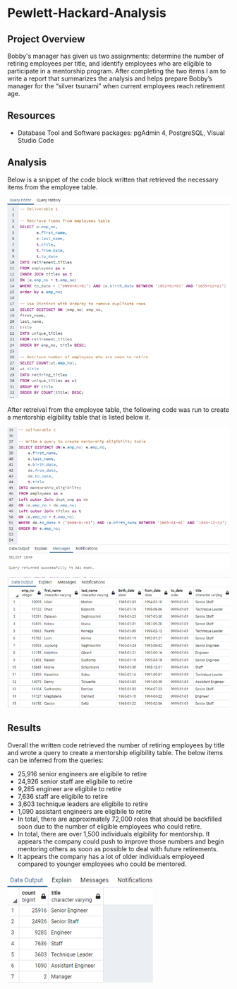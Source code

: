 # Pewlett-Hackard-Analysis

## Project Overview

Bobby's manager has given us two assignments: determine the number of retiring employees per title, and identify employees who are eligible to participate in a mentorship program. After completing the two items I am to write a report that summarizes the analysis and helps prepare Bobby’s manager for the “silver tsunami” when current employees reach retirement age.

## Resources

- Database Tool and Software packages: pgAdmin 4, PostgreSQL, Visual Studio Code

## Analysis

Below is a snippet of the code block written that retrieved the necessary items from the employee table.

![This is an image](https://github.com/Jahill17/Pewlett-Hackard-Analysis/blob/main/Queries/Deliverable1_Employees_Table_Retrieval.png)

After retreival from the employee table, the following code was run to create a mentorship elgibility table that is listed below it.

![This is an image](https://github.com/Jahill17/Pewlett-Hackard-Analysis/blob/main/Queries/Deliverable2_MentorshipQuery.png)

![This is an image](https://github.com/Jahill17/Pewlett-Hackard-Analysis/blob/main/Queries/Mentorship_Elgibility.png)

## Results

Overall the written code retrieved the number of retiring employees by title and wrote a query to create a mentorship eligibility table.  The below items can be inferred from the queries:
- 25,916 senior engineers are eligibile to retire
- 24,926 senior staff are eligibile to retire
- 9,285 engineer are eligibile to retire
- 7,636 staff are eligibile to retire
- 3,603 technique leaders are eligibile to retire
- 1,090 assistant engineers are eligibile to retire
- In total, there are approximately 72,000 roles that should be backfilled soon due to the number of eligible employees who could retire.
- In total, there are over 1,500 individuals elgibility for mentorship.  It appears the company could push to improve those numbers and begin mentoring others as soon as possible to deal with future retirements.
- It appears the company has a lot of older individuals employeed compared to younger employees who could be mentored.

![This is an image](https://github.com/Jahill17/Pewlett-Hackard-Analysis/blob/main/Queries/Eligible_Retirees.png)

